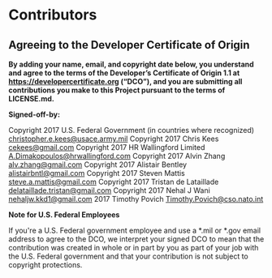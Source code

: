 # Contributors
## Agreeing to the Developer Certificate of Origin

**By adding your name, email, and copyright date below, you understand and agree to the terms of the Developer’s Certificate of Origin 1.1 at https://developercertificate.org (“DCO”), and you are submitting all contributions you make to this Project pursuant to the terms of LICENSE.md.**

**Signed-off-by:**

Copyright 2017 U.S. Federal Government (in countries where recognized) christopher.e.kees@usace.army.mil
Copyright 2017 Chris Kees cekees@gmail.com
Copyright 2017 HR Wallingford Limited A.Dimakopoulos@hrwallingford.com
Copyright 2017 Alvin Zhang alv.zhang@gmail.com
Copyright 2017 Alistair Bentley alistairbntl@gmail.com
Copyright 2017 Steven Mattis steve.a.mattis@gmail.com
Copyright 2017 Tristan de Lataillade delataillade.tristan@gmail.com
Copyright 2017 Nehal J Wani nehaljw.kkd1@gmail.com
2017 Timothy Povich Timothy.Povich@cso.nato.int

**Note for U.S. Federal Employees**

If you're a U.S. Federal government employee and use a *.mil or *.gov email address to agree to the DCO, we interpret your signed DCO to mean that the contribution was created in whole or in part by you as part of your job with the U.S. Federal government and that your contribution is not subject to copyright protections.
